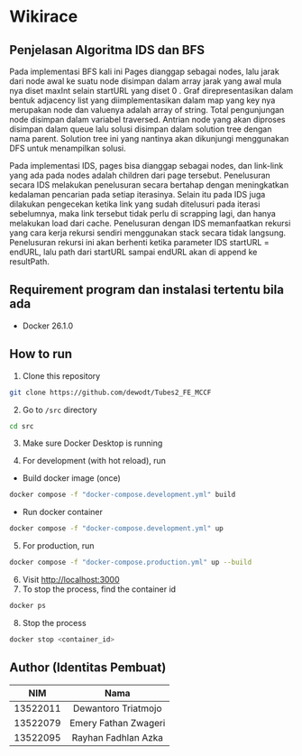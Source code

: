 # Wikirace

## Penjelasan Algoritma IDS dan BFS

Pada implementasi BFS kali ini Pages dianggap sebagai nodes, lalu jarak dari node awal ke suatu node disimpan dalam array jarak yang awal mula nya diset maxInt selain startURL yang diset 0 . Graf direpresentasikan dalam bentuk adjacency list yang diimplementasikan dalam map yang key nya merupakan node dan valuenya adalah array of string. Total pengunjungan node disimpan dalam variabel traversed. Antrian node yang akan diproses disimpan dalam queue lalu solusi disimpan dalam solution tree dengan nama parent. Solution tree ini yang nantinya akan dikunjungi menggunakan DFS untuk menampilkan solusi.

Pada implementasi IDS, pages bisa dianggap sebagai nodes, dan link-link yang ada pada nodes adalah children dari page tersebut. Penelusuran secara IDS melakukan penelusuran secara bertahap dengan meningkatkan kedalaman pencarian pada setiap iterasinya. Selain itu pada IDS juga dilakukan pengecekan ketika link yang sudah ditelusuri pada iterasi sebelumnya, maka link tersebut tidak perlu di scrapping lagi, dan hanya melakukan load dari cache. Penelusuran dengan IDS memanfaatkan rekursi yang cara kerja rekursi sendiri menggunakan stack secara tidak langsung. Penelusuran rekursi ini akan berhenti ketika parameter IDS startURL = endURL, lalu path dari startURL sampai endURL akan di append ke resultPath.

## Requirement program dan instalasi tertentu bila ada

- Docker 26.1.0

## How to run

1. Clone this repository

```bash
git clone https://github.com/dewodt/Tubes2_FE_MCCF
```

2. Go to `/src` directory

```bash
cd src
```

3. Make sure Docker Desktop is running

4. For development (with hot reload), run

- Build docker image (once)

```bash
docker compose -f "docker-compose.development.yml" build
```

- Run docker container

```bash
docker compose -f "docker-compose.development.yml" up
```

5. For production, run

```bash
docker compose -f "docker-compose.production.yml" up --build
```

6. Visit [http://localhost:3000](http://localhost:3000)
7. To stop the process, find the container id

```bash
docker ps
```

8. Stop the process

```bash
docker stop <container_id>
```

## Author (Identitas Pembuat)

|   NIM    |         Nama         |
| :------: | :------------------: |
| 13522011 | Dewantoro Triatmojo  |
| 13522079 | Emery Fathan Zwageri |
| 13522095 | Rayhan Fadhlan Azka  |
